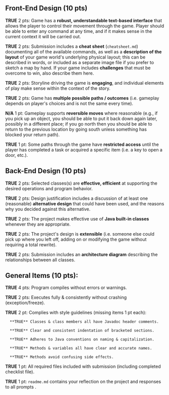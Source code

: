 ## Front-End Design (10 pts)

**TRUE** 2 pts: Game has a **robust, understandable text-based interface** that allows the player to control their movement through the game.  Player should be able to enter any command at any time, and if it makes sense in the current context it will be carried out.

**TRUE** 2 pts: Submission includes a **cheat sheet** (`cheatsheet.md`) documenting all of the available commands, as well as a **description of the layout** of your game world's underlying physical layout; this can be described in words, or included as a separate image file if you prefer to sketch a map by hand.  If your game includes **challenges** that must be overcome to win, also describe them here.

**TRUE** 2 pts: Storyline driving the game is **engaging**, and individual elements of play make sense within the context of the story.

**TRUE** 2 pts: Game has **multiple possible paths / outcomes** (i.e. gameplay depends on player's choices and is not the same every time).

**N/A** 1 pt: Gameplay supports **reversible moves** where reasonable (e.g., if you pick up an object, you should be able to put it back down again later, possibly in a different place; if you go north then you should be able to return to the previous location by going south unless something has blocked your return path).

**TRUE** 1 pt: Some paths through the game have **restricted access** until the player has completed a task or acquired a specific item (i.e. a key to open a door, etc.).


## Back-End Design (10 pts)

**TRUE** 2 pts: Selected classes(s) are **effective, efficient** at supporting the desired operations and program behavior.

**TRUE** 2 pts: Design justification includes a discussion of at least one (reasonable) **alternative design** that could have been used, and the reasons why you decided against this alternative.

**TRUE** 2 pts: The project makes effective use of **Java built-in classes** whenever they are appropriate.

**TRUE** 2 pts: The project's design is **extensible** (i.e. someone else could pick up where you left off, adding on or modifying the game without requiring a total rewrite).

**TRUE** 2 pts: Submission includes an **architecture diagram** describing the relationships between all classes.


## General Items (10 pts):
**TRUE** 4 pts: Program compiles without errors or warnings.

**TRUE** 2 pts: Executes fully & consistently without crashing (exception/freeze).

**TRUE** 2 pt: Complies with style guidelines (missing items 1 pt each):

      **TRUE** Classes & class members all have Javadoc header comments.

      **TRUE** Clear and consistent indentation of bracketed sections.

      **TRUE** Adheres to Java conventions on naming & capitalization.

      **TRUE** Methods & variables all have clear and accurate names.

      **TRUE** Methods avoid confusing side effects.

**TRUE** 1 pt: All required files included with submission (including completed checklist file).

**TRUE** 1 pt: `readme.md` contains your reflection on the project and responses to all prompts .
